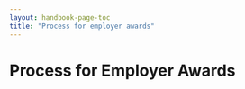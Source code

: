 ```yaml
---
layout: handbook-page-toc
title: "Process for employer awards"
---
```


# Process for Employer Awards 

